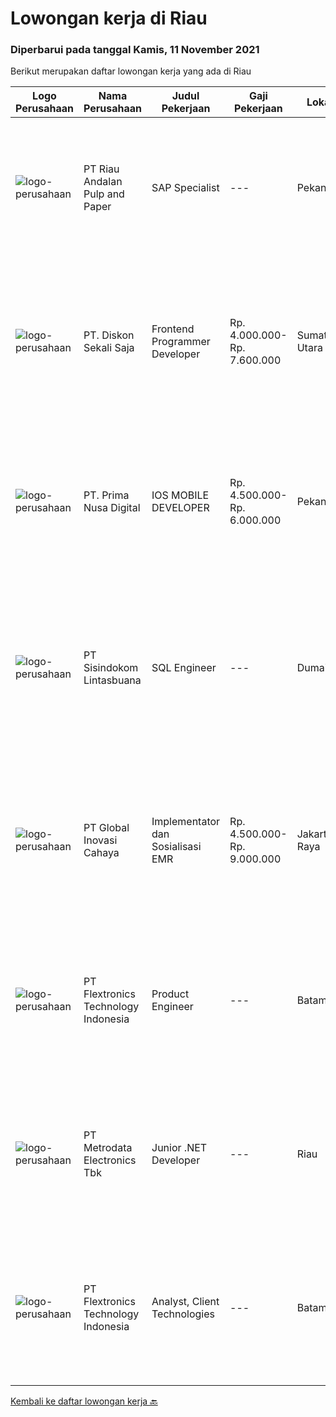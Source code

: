 
  # Lowongan kerja di Riau

  ### Diperbarui pada tanggal Kamis, 11 November 2021

  Berikut merupakan daftar lowongan kerja yang ada di Riau

  |Logo Perusahaan | Nama Perusahaan | Judul Pekerjaan | Gaji Pekerjaan | Lokasi | Deskripsi | Tanggal diunggah | Pranala |
  | -------------- | --------------- | --------------- | --------- | --------- | -------------- | ------- | ----------- |
  |![logo-perusahaan](https://image-service-cdn.seek.com.au/1cbc2bb2833016eb89f4c08435ee8e7db8e43f63/ee4dce1061f3f616224767ad58cb2fc751b8d2dc)|PT Riau Andalan Pulp and Paper|SAP Specialist|---|Pekanbaru|We're hiring a SAP Specialist to join our team with following qualifications: SAP SD consultant with experience minimum 2 cycle End to End (E2E)...|Minggu, 07 November 2021|https://www.jobstreet.co.id/id/job/sap-specialist-3672614?token=0~d12b594f-bba5-4f6c-9d14-744a4fb81cd1&sectionRank=1&jobId=jobstreet-id-job-3672614|
|![logo-perusahaan](https://image-service-cdn.seek.com.au/37da413d1d78b985b44db2cacac2517bee9e42db/ee4dce1061f3f616224767ad58cb2fc751b8d2dc)|PT. Diskon Sekali Saja|Frontend Programmer Developer|Rp. 4.000.000-Rp. 7.600.000|Sumatera Utara|# Paham php dan web development# Memiliki Team work effort# Kami memberikan benefit saham (esop) di perusahaan kami untuk kandidat yang tepat#...|Senin, 08 November 2021|https://www.jobstreet.co.id/id/job/frontend-programmer-developer-3681730?token=0~d12b594f-bba5-4f6c-9d14-744a4fb81cd1&sectionRank=2&jobId=jobstreet-id-job-3681730|
|![logo-perusahaan](https://image-service-cdn.seek.com.au/c36a59e41dcff1875ba6991c48643e137d8b5a99/ee4dce1061f3f616224767ad58cb2fc751b8d2dc)|PT. Prima Nusa Digital|IOS MOBILE DEVELOPER|Rp. 4.500.000-Rp. 6.000.000|Pekanbaru|Skills Required: Knowledge and experience with MVVM architecture. Experience with iOS SDK and a deep familiarity with Swift Proven working experience...|Selasa, 09 November 2021|https://www.jobstreet.co.id/id/job/ios-mobile-developer-3674044?token=0~d12b594f-bba5-4f6c-9d14-744a4fb81cd1&sectionRank=3&jobId=jobstreet-id-job-3674044|
|![logo-perusahaan](https://image-service-cdn.seek.com.au/0c0f5a8eba28e76548451d3f79868e8a1ac80d4c/ee4dce1061f3f616224767ad58cb2fc751b8d2dc)|PT Sisindokom Lintasbuana|SQL Engineer|---|Dumai|Requirement: Minimum Bachelor Degree Having MCSA Certification Server 2016 DB Administration Experience in MS SQL Server 2016 Always On Technology Job...|Selasa, 02 November 2021|https://www.jobstreet.co.id/id/job/sql-engineer-3675651?token=0~d12b594f-bba5-4f6c-9d14-744a4fb81cd1&sectionRank=4&jobId=jobstreet-id-job-3675651|
|![logo-perusahaan](https://image-service-cdn.seek.com.au/0e8634f15f905ebbca3868b8e8fea93f774fae5c/ee4dce1061f3f616224767ad58cb2fc751b8d2dc)|PT Global Inovasi Cahaya|Implementator dan Sosialisasi EMR|Rp. 4.500.000-Rp. 9.000.000|Jakarta Raya|Bertanggung jawab atas aktivitas siklus hidup produk untuk portofolio aplikasi EMR (Electronic Medical Record). Implementasi dan sosialisasi EMR...|Selasa, 26 Oktober 2021|https://www.jobstreet.co.id/id/job/implementator-dan-sosialisasi-emr-3669280?token=0~d12b594f-bba5-4f6c-9d14-744a4fb81cd1&sectionRank=5&jobId=jobstreet-id-job-3669280|
|![logo-perusahaan](https://image-service-cdn.seek.com.au/a2d2e4f9664dcaaa1f379292808cfa099f9db547/ee4dce1061f3f616224767ad58cb2fc751b8d2dc)|PT Flextronics Technology Indonesia|Product Engineer|---|Batam|At Flex, we welcome people of all backgrounds. Our employees thrive here by living our values: we support each other as we strive to find a better...|Selasa, 02 November 2021|https://www.jobstreet.co.id/id/job/product-engineer-1029451934?token=0~d12b594f-bba5-4f6c-9d14-744a4fb81cd1&sectionRank=6&jobId=jobstreet-id-job-1029451934|
|![logo-perusahaan](https://image-service-cdn.seek.com.au/0d75518309b56a3cff39daa569b0ba02cc7a22f2/ee4dce1061f3f616224767ad58cb2fc751b8d2dc)|PT Metrodata Electronics Tbk|Junior .NET Developer|---|Riau|Job Description  : Main Job is to Design, Develop, Analyze, troubleshooting Involved in all aspects of the development lifecycle, including...|Sabtu, 30 Oktober 2021|https://www.jobstreet.co.id/id/job/junior-net-developer-1029429841?token=0~d12b594f-bba5-4f6c-9d14-744a4fb81cd1&sectionRank=7&jobId=jobstreet-id-job-1029429841|
|![logo-perusahaan](https://image-service-cdn.seek.com.au/a2d2e4f9664dcaaa1f379292808cfa099f9db547/ee4dce1061f3f616224767ad58cb2fc751b8d2dc)|PT Flextronics Technology Indonesia|Analyst, Client Technologies|---|Batam|At Flex, we welcome people of all backgrounds. Our employees thrive here by living our values: we support each other as we strive to find a better...|Kamis, 28 Oktober 2021|https://www.jobstreet.co.id/id/job/analyst-client-technologies-1029409661?token=0~d12b594f-bba5-4f6c-9d14-744a4fb81cd1&sectionRank=8&jobId=jobstreet-id-job-1029409661|


  [Kembali ke daftar lowongan kerja 🔙](../README.md#daftar-lowongan-kerja)
  